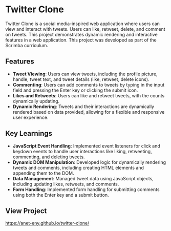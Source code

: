 # Twitter Clone

Twitter Clone is a social media-inspired web application where users can view and interact with tweets. Users can like, retweet, delete, and comment on tweets. This project demonstrates dynamic rendering and interactive features in a web application. This project was developed as part of the Scrimba curriculum.

## Features

- **Tweet Viewing**: Users can view tweets, including the profile picture, handle, tweet text, and tweet details (like, retweet, delete icons).
- **Commenting**: Users can add comments to tweets by typing in the input field and pressing the Enter key or clicking the submit icon.
- **Likes and Retweets**: Users can like and retweet tweets, with the counts dynamically updating.
- **Dynamic Rendering**: Tweets and their interactions are dynamically rendered based on data provided, allowing for a flexible and responsive user experience.

## Key Learnings

- **JavaScript Event Handling**: Implemented event listeners for click and keydown events to handle user interactions like liking, retweeting, commenting, and deleting tweets.
- **Dynamic DOM Manipulation**: Developed logic for dynamically rendering tweets and comments, including creating HTML elements and appending them to the DOM.
- **Data Management**: Managed tweet data using JavaScript objects, including updating likes, retweets, and comments.
- **Form Handling**: Implemented form handling for submitting comments using both the Enter key and a submit button.

## View Project
https://anet-eny.github.io/twitter-clone/
